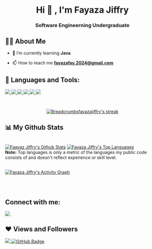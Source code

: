 <h1 align="center">Hi <span class="wave" >👋</span> , I'm Fayaza Jiffry</h1>
<h3 align="center">Software Engineerning Undergraduate</h3>


## 🙋‍♀️ About Me

- 🔭 I’m currently learning **Java**

- 📫 How to reach me **fayazafay.2024@gmail.com**
  


## 🚀 Languages and Tools:

<p align="left"> 
    <a href="https://www.java.com" target="_blank"> <img src="https://img.icons8.com/color/48/000000/java-coffee-cup-logo.png"/> </a>
    <a href="https://developer.mozilla.org/en-US/docs/Web/JavaScript" target="_blank"> <img src="https://img.icons8.com/color/48/000000/javascript.png"/> </a> 
    <a href="https://www.w3.org/html/" target="_blank"> <img src="https://img.icons8.com/color/48/000000/html-5.png"/> </a> 
    <a href="https://www.w3schools.com/css/" target="_blank"> <img src="https://img.icons8.com/color/48/000000/css3.png"/> </a>  
    <a href="https://www.python.org" target="_blank"> <img src="https://img.icons8.com/color/48/000000/python.png"/> </a> 
    <a href="https://git-scm.com/" target="_blank"> <img src="https://img.icons8.com/color/48/000000/git.png"/> </a>     
</p>

<!-- [![React Badge](https://img.shields.io/badge/-React-61DBFB?style=for-the-badge&labelColor=black&logo=react&logoColor=61DBFB)](#)  [![Javascript Badge](https://img.shields.io/badge/-Javascript-F0DB4F?style=for-the-badge&labelColor=black&logo=javascript&logoColor=F0DB4F)](#) [![Typescript Badge](https://img.shields.io/badge/-Typescript-007acc?style=for-the-badge&labelColor=black&logo=typescript&logoColor=007acc)](#) [![Nodejs Badge](https://img.shields.io/badge/-Nodejs-3C873A?style=for-the-badge&labelColor=black&logo=node.js&logoColor=3C873A)](#) [![GraphQL Badge](https://img.shields.io/badge/-GraphQl-e535ab?style=for-the-badge&labelColor=black&logo=node.js&logoColor=e535ab)](#) -->
<br/>

<p align="center">
    <a href="https://github.com/Breadcrumbsfayazajiffry2024/github-readme-streak-stats">
        <img title="🔥 Get streak stats for your profile at git.io/streak-stats" alt="Breadcrumbsfayazajiffry's streak" src="https://github-readme-streak-stats.herokuapp.com/?user=FayazaJiffry2024&theme=black-ice&hide_border=true&stroke=0000&background=060A0CD0"/>
    </a>
</p>

## 📊 My Github Stats

  <br/>
    <a href="https://github.com/FayazaJiffry2024/github-readme-stats"><img alt="Faayaz Jiffry's Github Stats" src="https://github-readme-stats.vercel.app/api?username=FayazaJiffry2024&show_icons=true&count_private=true&theme=react&hide_border=true&bg_color=0D1117" /></a>
  <a href="https://github.com/FayazaJiffry2024/github-readme-stats"><img alt="Fayaza Jiffry's Top Languages" src="https://github-readme-stats.vercel.app/api/top-langs/?username=FayazaJiffry2024&langs_count=8&count_private=true&layout=compact&theme=react&hide_border=true&bg_color=0D1117" /></a>
  <br/>
  <b>Note:</b> Top languages is only a metric of the languages my public code consists of and doesn't reflect experience or skill level.


<br/>
<br/>

<a href="https://github.com/FayazaJiffry2024/github-readme-activity-graph"><img alt="Fayaza Jiffry's Activity Graph" src="https://activity-graph.herokuapp.com/graph?username=FayazaJiffry2024&bg_color=0D1117&color=5BCDEC&line=5BCDEC&point=FFFFFF&hide_border=true" /></a>

<br/>
<br/>

## Connect with me:
<p align="left">

<a href = "https://www.linkedin.com/in/fayaza-mjf/"><img src="https://img.icons8.com/fluent/48/000000/linkedin.png"/></a>



</p>

## ❤ Views and Followers
<a href="https://github.com/FayazaJiffry2024/github-profile-views-counter">
    <img src="https://komarev.com/ghpvc/?username=FayazaJiffry2024">
</a>
<a href="https://github.com/FayazaJiffry2024?tab=followers"><img src="https://img.shields.io/github/followers/FayazaJiffry2024?label=Followers&style=social" alt="GitHub Badge"></a>
